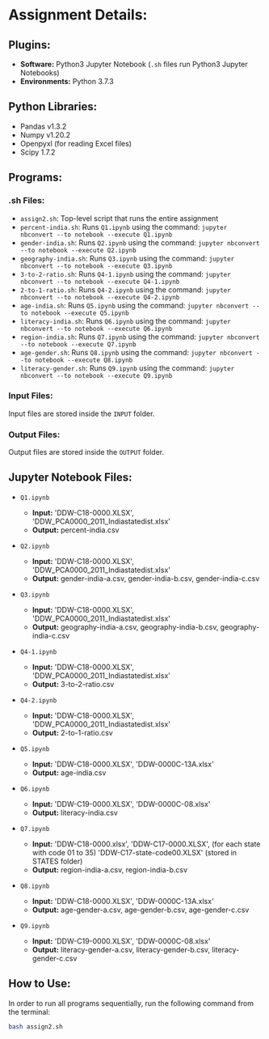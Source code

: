# **Assignment Details:**

## **Plugins:**
- **Software:** Python3 Jupyter Notebook (`.sh` files run Python3 Jupyter Notebooks)
- **Environments:** Python 3.7.3

## **Python Libraries:**
- Pandas v1.3.2
- Numpy v1.20.2
- Openpyxl (for reading Excel files)
- Scipy 1.7.2

## **Programs:**
### **.sh Files:**
- `assign2.sh`: Top-level script that runs the entire assignment
- `percent-india.sh`: Runs `Q1.ipynb` using the command: `jupyter nbconvert --to notebook --execute Q1.ipynb`
- `gender-india.sh`: Runs `Q2.ipynb` using the command: `jupyter nbconvert --to notebook --execute Q2.ipynb`
- `geography-india.sh`: Runs `Q3.ipynb` using the command: `jupyter nbconvert --to notebook --execute Q3.ipynb`
- `3-to-2-ratio.sh`: Runs `Q4-1.ipynb` using the command: `jupyter nbconvert --to notebook --execute Q4-1.ipynb`
- `2-to-1-ratio.sh`: Runs `Q4-2.ipynb` using the command: `jupyter nbconvert --to notebook --execute Q4-2.ipynb`
- `age-india.sh`: Runs `Q5.ipynb` using the command: `jupyter nbconvert --to notebook --execute Q5.ipynb`
- `literacy-india.sh`: Runs `Q6.ipynb` using the command: `jupyter nbconvert --to notebook --execute Q6.ipynb`
- `region-india.sh`: Runs `Q7.ipynb` using the command: `jupyter nbconvert --to notebook --execute Q7.ipynb`
- `age-gender.sh`: Runs `Q8.ipynb` using the command: `jupyter nbconvert --to notebook --execute Q8.ipynb`
- `literacy-gender.sh`: Runs `Q9.ipynb` using the command: `jupyter nbconvert --to notebook --execute Q9.ipynb`

### **Input Files:**
Input files are stored inside the `INPUT` folder.

### **Output Files:**
Output files are stored inside the `OUTPUT` folder.

## **Jupyter Notebook Files:**
- `Q1.ipynb`
  - **Input:** 'DDW-C18-0000.XLSX', 'DDW_PCA0000_2011_Indiastatedist.xlsx'
  - **Output:** percent-india.csv

- `Q2.ipynb`
  - **Input:** 'DDW-C18-0000.XLSX', 'DDW_PCA0000_2011_Indiastatedist.xlsx'
  - **Output:** gender-india-a.csv, gender-india-b.csv, gender-india-c.csv

- `Q3.ipynb`
  - **Input:** 'DDW-C18-0000.XLSX', 'DDW_PCA0000_2011_Indiastatedist.xlsx'
  - **Output:** geography-india-a.csv, geography-india-b.csv, geography-india-c.csv

- `Q4-1.ipynb`
  - **Input:** 'DDW-C18-0000.XLSX', 'DDW_PCA0000_2011_Indiastatedist.xlsx'
  - **Output:** 3-to-2-ratio.csv

- `Q4-2.ipynb`
  - **Input:** 'DDW-C18-0000.XLSX', 'DDW_PCA0000_2011_Indiastatedist.xlsx'
  - **Output:** 2-to-1-ratio.csv

- `Q5.ipynb`
  - **Input:** 'DDW-C18-0000.XLSX', 'DDW-0000C-13A.xlsx'
  - **Output:** age-india.csv

- `Q6.ipynb`
  - **Input:** 'DDW-C19-0000.XLSX', 'DDW-0000C-08.xlsx'
  - **Output:** literacy-india.csv

- `Q7.ipynb`
  - **Input:** 'DDW-C18-0000.xlsx', 'DDW-C17-0000.XLSX', (for each state with code 01 to 35) 'DDW-C17-state-code00.XLSX' (stored in STATES folder)
  - **Output:** region-india-a.csv, region-india-b.csv

- `Q8.ipynb`
  - **Input:** 'DDW-C18-0000.XLSX', 'DDW-0000C-13A.xlsx'
  - **Output:** age-gender-a.csv, age-gender-b.csv, age-gender-c.csv

- `Q9.ipynb`
  - **Input:** 'DDW-C19-0000.XLSX', 'DDW-0000C-08.xlsx'
  - **Output:** literacy-gender-a.csv, literacy-gender-b.csv, literacy-gender-c.csv

## **How to Use:**
In order to run all programs sequentially, run the following command from the terminal:

```bash
bash assign2.sh
```
